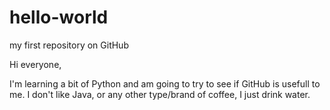 # hello-world
my first repository on GitHub

Hi everyone,

I'm learning a bit of Python and am going to try to see if GitHub is usefull to me.
I don't like Java, or any other type/brand of coffee, I just drink water.

